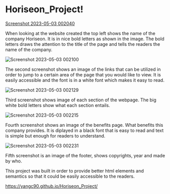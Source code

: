 # Horiseon_Project!
[Screenshot 2023-05-03 002040](https://user-images.githubusercontent.com/129198313/235838013-47aa2f76-406b-4af9-8931-4ea02dc61ffc.png)

When looking at the website created the top left shows the name of the company Horiseon. It is in nice bold letters as shown in the image. The bold letters draws the attention to the title of the page and tells the readers the name of the company. 

![Screenshot 2023-05-03 002100](https://user-images.githubusercontent.com/129198313/235838847-fc55658c-30bb-455f-8acb-1e539866181c.png)

The second screenshot shows an image of the links that can be utilized in order to jump to a certain area of the page that you would like to view. It is easily accessible and the font is in a white font which makes it easy to read.

![Screenshot 2023-05-03 002129](https://user-images.githubusercontent.com/129198313/235839089-948a8c74-d56b-472b-b5a4-88fac38a354a.png)

Third screenshot shows image of each section of the webpage. The big white bold letters show what each section entails.

![Screenshot 2023-05-03 002215](https://user-images.githubusercontent.com/129198313/235839182-cf9813b2-7535-42a3-8bac-cedb559f3401.png)

Fourth screenshot shows an image of the benefits page. What benefits this company provides. It is diplayed in a black font that is easy to read and text is simple but enough for readers to understand. 

![Screenshot 2023-05-03 002231](https://user-images.githubusercontent.com/129198313/235839309-68575d7b-8c78-41bd-9294-a1a666845eda.png)

Fifth screenshot is an image of the footer, shows copyrights, year and made by who. 

This project was built in order to provide better html elements and semantics so that it could be easily accessible to the readers.

https://yangc90.github.io/Horiseon_Project/
